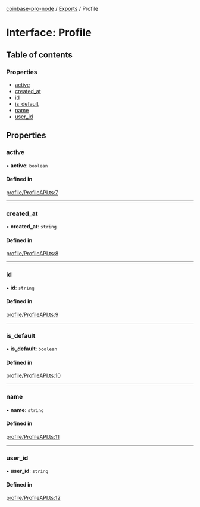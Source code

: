 [coinbase-pro-node](../README.md) / [Exports](../modules.md) / Profile

# Interface: Profile

## Table of contents

### Properties

- [active](Profile.md#active)
- [created_at](Profile.md#created_at)
- [id](Profile.md#id)
- [is_default](Profile.md#is_default)
- [name](Profile.md#name)
- [user_id](Profile.md#user_id)

## Properties

### active

• **active**: `boolean`

#### Defined in

[profile/ProfileAPI.ts:7](https://github.com/bennycode/coinbase-pro-node/blob/01e6d53/src/profile/ProfileAPI.ts#L7)

---

### created_at

• **created_at**: `string`

#### Defined in

[profile/ProfileAPI.ts:8](https://github.com/bennycode/coinbase-pro-node/blob/01e6d53/src/profile/ProfileAPI.ts#L8)

---

### id

• **id**: `string`

#### Defined in

[profile/ProfileAPI.ts:9](https://github.com/bennycode/coinbase-pro-node/blob/01e6d53/src/profile/ProfileAPI.ts#L9)

---

### is_default

• **is_default**: `boolean`

#### Defined in

[profile/ProfileAPI.ts:10](https://github.com/bennycode/coinbase-pro-node/blob/01e6d53/src/profile/ProfileAPI.ts#L10)

---

### name

• **name**: `string`

#### Defined in

[profile/ProfileAPI.ts:11](https://github.com/bennycode/coinbase-pro-node/blob/01e6d53/src/profile/ProfileAPI.ts#L11)

---

### user_id

• **user_id**: `string`

#### Defined in

[profile/ProfileAPI.ts:12](https://github.com/bennycode/coinbase-pro-node/blob/01e6d53/src/profile/ProfileAPI.ts#L12)
